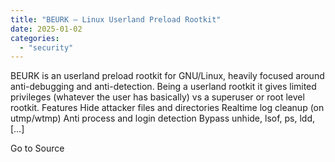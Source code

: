 ```yaml
---
title: "BEURK – Linux Userland Preload Rootkit"
date: 2025-01-02
categories: 
  - "security"
---
```


BEURK is an userland preload rootkit for GNU/Linux, heavily focused around anti-debugging and anti-detection. Being a userland rootkit it gives limited privileges (whatever the user has basically) vs a superuser or root level rootkit. Features Hide attacker files and directories Realtime log cleanup (on utmp/wtmp) Anti process and login detection Bypass unhide, lsof, ps, ldd, \[…\]

Go to Source
